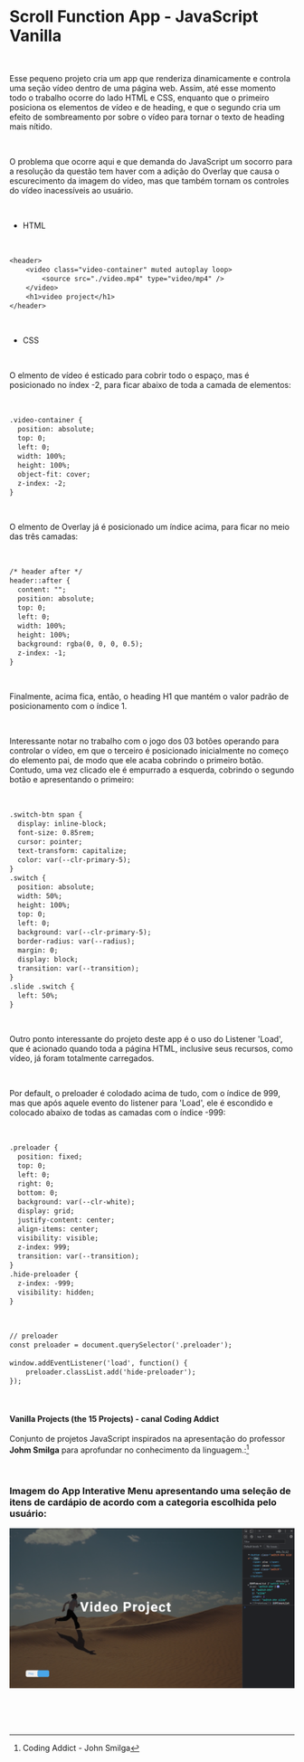 # Scroll Function App - JavaScript Vanilla   

<br />

Esse pequeno projeto cria um app que renderiza dinamicamente e controla uma seção vídeo dentro de uma página web. Assim, até esse momento todo o trabalho ocorre do lado HTML e CSS, enquanto que o primeiro posiciona os elementos de vídeo e de heading, e que o segundo cria um efeito de sombreamento por sobre o vídeo para tornar o texto de heading mais nítido.

<br />

O problema que ocorre aqui e que demanda do JavaScript um socorro para a resolução da questão tem haver com a adição do Overlay que causa o escurecimento da imagem do vídeo, mas que também tornam os controles do vídeo inacessíveis ao usuário. 

<br />

- HTML

<br />

```
<header>
	<video class="video-container" muted autoplay loop>
		<source src="./video.mp4" type="video/mp4" />
	</video>
	<h1>video project</h1>
</header>
```

<br />

- CSS

<br />

O elmento de vídeo é esticado para cobrir todo o espaço, mas é posicionado no índex -2, para ficar abaixo de toda a camada de elementos:

<br />

```
.video-container {
  position: absolute;
  top: 0;
  left: 0;
  width: 100%;
  height: 100%;
  object-fit: cover;
  z-index: -2;
}
```
<br />

O elmento de Overlay já é posicionado um índice acima, para ficar no meio das três camadas:

<br />

```
/* header after */
header::after {
  content: "";
  position: absolute;
  top: 0;
  left: 0;
  width: 100%;
  height: 100%;
  background: rgba(0, 0, 0, 0.5);
  z-index: -1;
} 
```

<br />

Finalmente, acima fica, então, o heading H1 que mantém o valor padrão de posicionamento com o índice 1.


<br />

Interessante notar no trabalho com o jogo dos 03 botões operando para controlar o vídeo, em que o terceiro é posicionado inicialmente no começo do elemento pai, de modo que ele acaba cobrindo o primeiro botão.
Contudo, uma vez clicado ele é empurrado a esquerda, cobrindo o segundo botão e apresentando o primeiro:

<br />

```
.switch-btn span {
  display: inline-block;
  font-size: 0.85rem;
  cursor: pointer;
  text-transform: capitalize;
  color: var(--clr-primary-5);
}
.switch {
  position: absolute;
  width: 50%;
  height: 100%;
  top: 0;
  left: 0;
  background: var(--clr-primary-5);
  border-radius: var(--radius);
  margin: 0;
  display: block;
  transition: var(--transition);
}
.slide .switch {
  left: 50%;
}

```

<br />

Outro ponto interessante do projeto deste app é o uso do Listener 'Load', que é acionado quando toda a página HTML, inclusive seus recursos, como vídeo, já foram totalmente carregados.

<br />

Por default, o preloader é colodado acima de tudo, com o índice de 999, mas que após aquele evento do listener para 'Load', ele é escondido e colocado abaixo de todas as camadas com o índice -999:

<br />

```
.preloader {
  position: fixed;
  top: 0;
  left: 0;
  right: 0;
  bottom: 0;
  background: var(--clr-white);
  display: grid;
  justify-content: center;
  align-items: center;
  visibility: visible;
  z-index: 999;
  transition: var(--transition);
}
.hide-preloader {
  z-index: -999;
  visibility: hidden;
}
```

<br />

```
// preloader
const preloader = document.querySelector('.preloader');

window.addEventListener('load', function() {
	preloader.classList.add('hide-preloader');
});
```


<br />

#### Vanilla Projects (the 15 Projects) -  canal Coding Addict

Conjunto de projetos JavaScript inspirados na apresentação do professor **Johm Smilga** para aprofundar no conhecimento da linguagem.:[^1]


<br />

### Imagem do App Interative Menu apresentando uma seleção de itens de cardápio de acordo com a categoria escolhida pelo usuário:

![Imagem do App Interative Menu apresentando uma seleção de itens de cardápio de acordo com a categoria escolhida pelo usuário](/public/images/javascript-vanilla-video-section-01.png)


<br />



<br />
<br />

[^1]:Coding Addict - John Smilga 

